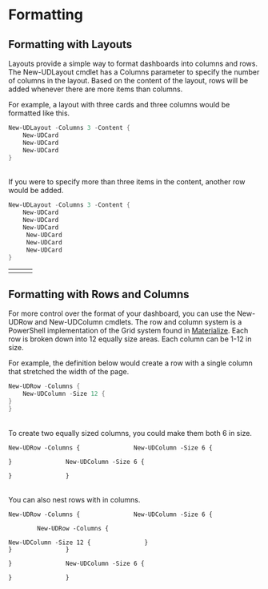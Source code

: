# Formatting

## Formatting with Layouts

Layouts provide a simple way to format dashboards into columns and rows. The New-UDLayout cmdlet has a Columns parameter to specify the number of columns in the layout. Based on the content of the layout, rows will be added whenever there are more items than columns.

For example, a layout with three cards and three columns would be formatted like this.

```powershell
New-UDLayout -Columns 3 -Content {  
    New-UDCard  
    New-UDCard  
    New-UDCard  
}
```

|  |  |  |
| :--- | :--- | :--- |


If you were to specify more than three items in the content, another row would be added.

```powershell
New-UDLayout -Columns 3 -Content {    
    New-UDCard    
    New-UDCard    
    New-UDCard    
     New-UDCard     
     New-UDCard    
     New-UDCard    
}
```

|  |  |  |
| :--- | :--- | :--- |
|  |  |  |

## Formatting with Rows and Columns

For more control over the format of your dashboard, you can use the New-UDRow and New-UDColumn cmdlets. The row and column system is a PowerShell implementation of the Grid system found in [Materialize](http://materializecss.com/grid.html). Each row is broken down into 12 equally size areas. Each column can be 1-12 in size.

For example, the definition below would create a row with a single column that stretched the width of the page.

```powershell
New-UDRow -Columns {            
    New-UDColumn -Size 12 {
}            
}
```

|  |
| :--- |


To create two equally sized columns, you could make them both 6 in size.

`New-UDRow -Columns {              
    New-UDColumn -Size 6 {`

`}              
    New-UDColumn -Size 6 {`

`}              
}`

|  |  |
| :--- | :--- |


You can also nest rows with in columns.

`New-UDRow -Columns {              
    New-UDColumn -Size 6 {`

```
        New-UDRow -Columns {
```

`New-UDColumn -Size 12 {              
               }`  
 `}              
       }`

`}              
    New-UDColumn -Size 6 {`

`}              
}`

